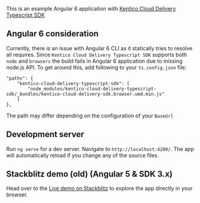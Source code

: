 This is an example Angular 6 application with [Kentico Cloud Delivery Typescript SDK](https://github.com/Enngage/KenticoCloudDeliveryTypeScriptSDK)

## Angular 6 consideration

Currently, there is an issue with Angular 6 CLI as it statically tries to resolve all requires. Since `Kentico Cloud Delivery Typescript SDK` supports both `node` and `browsers` the build fails in Angular 6 application due to missing node.js API. To get around this, add following to your `ts.config.json` file:

```
"paths": {
    "kentico-cloud-delivery-typescript-sdk": [
        "node_modules/kentico-cloud-delivery-typescript-sdk/_bundles/kentico-cloud-delivery-sdk.browser.umd.min.js"
    ]
},
```

The path may differ depending on the configuration of your `BaseUrl`

## Development server

Run `ng serve` for a dev server. Navigate to `http://localhost:4200/`. The app will automatically reload if you change any of the source files.

## Stackblitz demo (old) (Angular 5 & SDK 3.x)

Head over to the [Live demo on Stackblitz](https://stackblitz.com/edit/kentico-cloud-angular-5-demo) to explore the app directly in your browser.